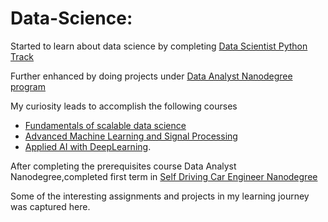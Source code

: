 # Data-Science:
Started to learn about data science by completing [Data Scientist Python Track](https://www.datacamp.com/tracks/data-scientist-with-python)

Further enhanced by doing projects under [Data Analyst Nanodegree program](https://www.udacity.com/course/data-analyst-nanodegree--nd002)

My curiosity leads to accomplish the following courses
* [Fundamentals of scalable data science](https://www.youracclaim.com/badges/8e79cfb3-cffd-435d-af09-6747cc39c412/public_url)
* [Advanced Machine Learning and Signal Processing](https://www.youracclaim.com/badges/3b2e30af-6171-468e-af44-a06fccaa29ef/linked_in_profile)
* [Applied AI with DeepLearning](https://www.youracclaim.com/badges/cd39a2c3-64c2-4f5d-a68e-f61fc2aa2fa8/linked_in_profile).

After completing the  prerequisites course Data Analyst Nanodegree,completed first term in [Self Driving Car Engineer Nanodegree](https://github.com/velsarav/Data-Science/blob/master/Projects/Self_Driving_Car.png)


Some of the interesting assignments and projects in my learning journey was captured here.

